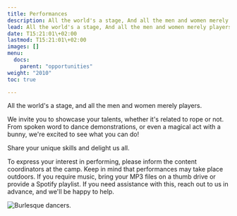 ```yaml
---
title: Performances
description: All the world's a stage, And all the men and women merely players.
lead: All the world's a stage, And all the men and women merely players.
date: T15:21:01\+02:00
lastmod: T15:21:01\+02:00
images: []
menu: 
  docs:
    parent: "opportunities"
weight: "2010"
toc: true

---
```

All the world's a stage, and all the men and women merely players.

We invite you to showcase your talents, whether it's related to rope or not. From spoken word to dance demonstrations, or even a magical act with a bunny, we're excited to see what you can do!

Share your unique skills and delight us all.

To express your interest in performing, please inform the content coordinators at the camp. Keep in mind that performances may take place outdoors. If you require music, bring your MP3 files on a thumb drive or provide a Spotify playlist. If you need assistance with this, reach out to us in advance, and we'll be happy to help.


![Burlesque dancers.](/images/perform.png)


